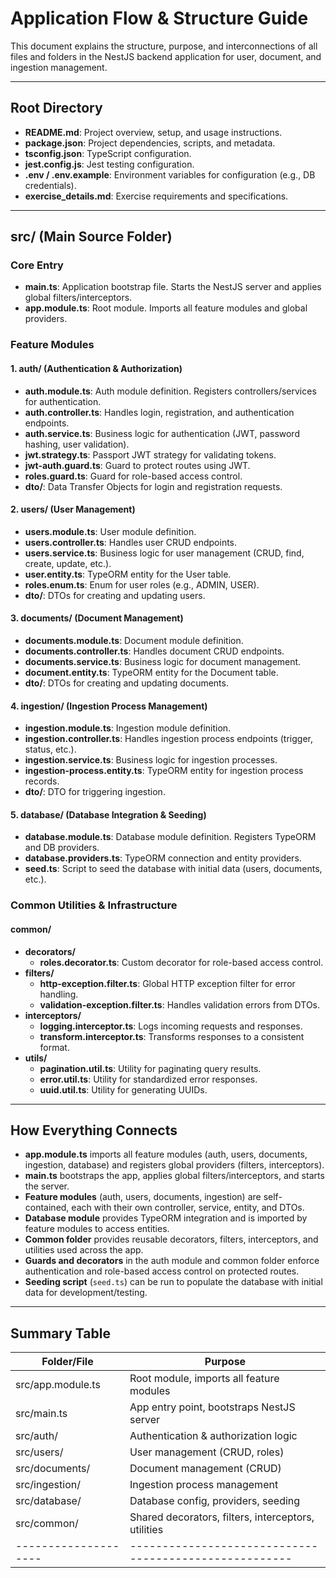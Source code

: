 # Application Flow & Structure Guide

This document explains the structure, purpose, and interconnections of all files and folders in the NestJS backend application for user, document, and ingestion management.

---

## Root Directory

- **README.md**: Project overview, setup, and usage instructions.
- **package.json**: Project dependencies, scripts, and metadata.
- **tsconfig.json**: TypeScript configuration.
- **jest.config.js**: Jest testing configuration.
- **.env / .env.example**: Environment variables for configuration (e.g., DB credentials).
- **exercise_details.md**: Exercise requirements and specifications.

---

## src/ (Main Source Folder)

### Core Entry

- **main.ts**: Application bootstrap file. Starts the NestJS server and applies global filters/interceptors.
- **app.module.ts**: Root module. Imports all feature modules and global providers.

### Feature Modules

#### 1. **auth/** (Authentication & Authorization)

- **auth.module.ts**: Auth module definition. Registers controllers/services for authentication.
- **auth.controller.ts**: Handles login, registration, and authentication endpoints.
- **auth.service.ts**: Business logic for authentication (JWT, password hashing, user validation).
- **jwt.strategy.ts**: Passport JWT strategy for validating tokens.
- **jwt-auth.guard.ts**: Guard to protect routes using JWT.
- **roles.guard.ts**: Guard for role-based access control.
- **dto/**: Data Transfer Objects for login and registration requests.

#### 2. **users/** (User Management)

- **users.module.ts**: User module definition.
- **users.controller.ts**: Handles user CRUD endpoints.
- **users.service.ts**: Business logic for user management (CRUD, find, create, update, etc.).
- **user.entity.ts**: TypeORM entity for the User table.
- **roles.enum.ts**: Enum for user roles (e.g., ADMIN, USER).
- **dto/**: DTOs for creating and updating users.

#### 3. **documents/** (Document Management)

- **documents.module.ts**: Document module definition.
- **documents.controller.ts**: Handles document CRUD endpoints.
- **documents.service.ts**: Business logic for document management.
- **document.entity.ts**: TypeORM entity for the Document table.
- **dto/**: DTOs for creating and updating documents.

#### 4. **ingestion/** (Ingestion Process Management)

- **ingestion.module.ts**: Ingestion module definition.
- **ingestion.controller.ts**: Handles ingestion process endpoints (trigger, status, etc.).
- **ingestion.service.ts**: Business logic for ingestion processes.
- **ingestion-process.entity.ts**: TypeORM entity for ingestion process records.
- **dto/**: DTO for triggering ingestion.

#### 5. **database/** (Database Integration & Seeding)

- **database.module.ts**: Database module definition. Registers TypeORM and DB providers.
- **database.providers.ts**: TypeORM connection and entity providers.
- **seed.ts**: Script to seed the database with initial data (users, documents, etc.).

### Common Utilities & Infrastructure

#### **common/**

- **decorators/**
  - **roles.decorator.ts**: Custom decorator for role-based access control.
- **filters/**
  - **http-exception.filter.ts**: Global HTTP exception filter for error handling.
  - **validation-exception.filter.ts**: Handles validation errors from DTOs.
- **interceptors/**
  - **logging.interceptor.ts**: Logs incoming requests and responses.
  - **transform.interceptor.ts**: Transforms responses to a consistent format.
- **utils/**
  - **pagination.util.ts**: Utility for paginating query results.
  - **error.util.ts**: Utility for standardized error responses.
  - **uuid.util.ts**: Utility for generating UUIDs.

---

## How Everything Connects

- **app.module.ts** imports all feature modules (auth, users, documents, ingestion, database) and registers global providers (filters, interceptors).
- **main.ts** bootstraps the app, applies global filters/interceptors, and starts the server.
- **Feature modules** (auth, users, documents, ingestion) are self-contained, each with their own controller, service, entity, and DTOs.
- **Database module** provides TypeORM integration and is imported by feature modules to access entities.
- **Common folder** provides reusable decorators, filters, interceptors, and utilities used across the app.
- **Guards and decorators** in the auth module and common folder enforce authentication and role-based access control on protected routes.
- **Seeding script** (`seed.ts`) can be run to populate the database with initial data for development/testing.

---

## Summary Table

| Folder/File       | Purpose                                             |
| ----------------- | --------------------------------------------------- |
| src/app.module.ts | Root module, imports all feature modules            |
| src/main.ts       | App entry point, bootstraps NestJS server           |
| src/auth/         | Authentication & authorization logic                |
| src/users/        | User management (CRUD, roles)                       |
| src/documents/    | Document management (CRUD)                          |
| src/ingestion/    | Ingestion process management                        |
| src/database/     | Database config, providers, seeding                 |
| src/common/       | Shared decorators, filters, interceptors, utilities |
--------------------|------------------------------------------------------
